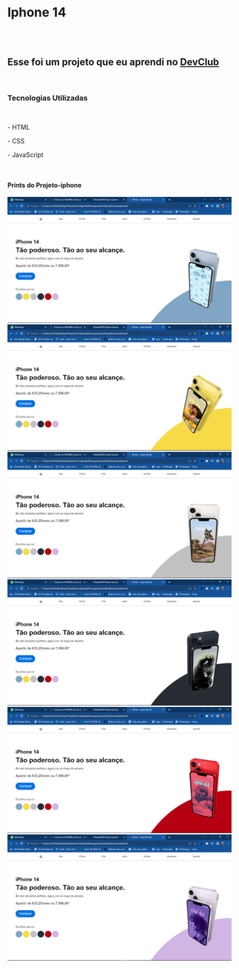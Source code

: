 <h1>Iphone 14</h1>
<br>
<br>
<h2>Esse foi um projeto que eu aprendi no <a href="https://rodolfomori.com.br/devclub">DevClub</a></h2>
<br>
<h3>Tecnologias Utilizadas</h3>
<br>
<p>- HTML</p>
<p>- CSS </p>
<p>- JavaScript</p>
<br>
<h4>Prints do Projeto-iphone</h4>

<img src="https://github.com/Orlando0292/Iphone/blob/main/img/printiphone/Captura%20de%20Tela%20(13).png?raw=true" />
<img src="https://github.com/Orlando0292/Iphone/blob/main/img/printiphone/Captura%20de%20Tela%20(14).png?raw=true" />
<img src="https://github.com/Orlando0292/Iphone/blob/main/img/printiphone/Captura%20de%20Tela%20(19).png?raw=true" />
<img src="https://github.com/Orlando0292/Iphone/blob/main/img/printiphone/Captura%20de%20Tela%20(20).png?raw=true" />
<img src="https://github.com/Orlando0292/Iphone/blob/main/img/printiphone/Captura%20de%20Tela%20(21).png?raw=true" />
<img src="https://github.com/Orlando0292/Iphone/blob/main/img/printiphone/Captura%20de%20Tela%20(22).png?raw=true" />
